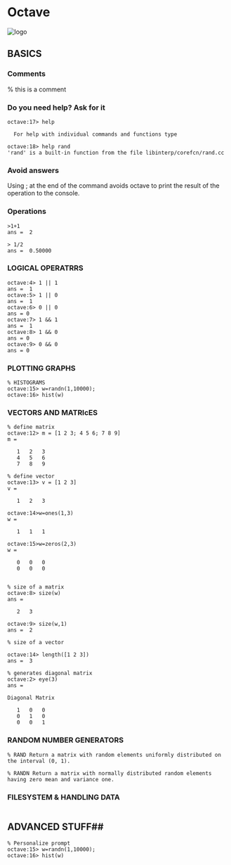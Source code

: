 # Octave #
![logo]()


## BASICS ##
### Comments ###
% this is a comment

### Do you need help? Ask for it ###
````
octave:17> help 

  For help with individual commands and functions type

octave:18> help rand
'rand' is a built-in function from the file libinterp/corefcn/rand.cc
````

### Avoid answers ###
Using ; at the end of the command avoids octave to print the result of the operation to the console.

### Operations ###
````
>1+1
ans =  2

> 1/2
ans =  0.50000
````

### LOGICAL OPERATRRS ###
````
octave:4> 1 || 1
ans =  1
octave:5> 1 || 0
ans =  1
octave:6> 0 || 0
ans = 0
octave:7> 1 && 1
ans =  1
octave:8> 1 && 0
ans = 0
octave:9> 0 && 0
ans = 0

````

### PLOTTING GRAPHS ###
````
% HISTOGRAMS
octave:15> w=randn(1,10000);
octave:16> hist(w)

````

### VECTORS AND MATRIcES ###
````
% define matrix
octave:12> m = [1 2 3; 4 5 6; 7 8 9]
m =

   1   2   3
   4   5   6
   7   8   9

% define vector
octave:13> v = [1 2 3]
v =

   1   2   3

octave:14>w=ones(1,3)
w =

   1   1   1
   
octave:15>w=zeros(2,3)
w =

   0   0   0
   0   0   0
   
   
% size of a matrix
octave:8> size(w)
ans =

   2   3

octave:9> size(w,1)
ans =  2

% size of a vector

octave:14> length([1 2 3])
ans =  3

% generates diagonal matrix
octave:2> eye(3)
ans =

Diagonal Matrix

   1   0   0
   0   1   0
   0   0   1
````

### RANDOM NUMBER GENERATORS ###
````
% RAND Return a matrix with random elements uniformly distributed on the interval (0, 1).

% RANDN Return a matrix with normally distributed random elements having zero mean and variance one.

````

### FILESYSTEM & HANDLING DATA ###
````
````

## ADVANCED STUFF##
````
% Personalize prompt
octave:15> w=randn(1,10000);
octave:16> hist(w)
